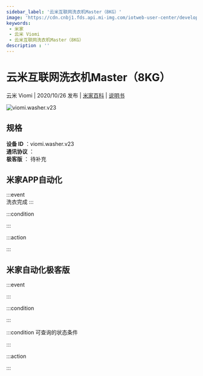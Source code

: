 ```yaml
---
sidebar_label: '云米互联网洗衣机Master（8KG）'
image: 'https://cdn.cnbj1.fds.api.mi-img.com/iotweb-user-center/developer_1679048481330xRrtlKTu.png?GalaxyAccessKeyId=AKVGLQWBOVIRQ3XLEW&Expires=9223372036854775807&Signature=bSm2AaEwbTAVwQYebtEkQPactRc='
keywords: 
 - 米家
 - 云米 Viomi
 - 云米互联网洗衣机Master（8KG）
description : ''
---
```

# 云米互联网洗衣机Master（8KG）

云米 Viomi | 2020/10/26 发布 | [米家百科](https://home.mi.com/webapp/content/baike/product/index.html?model=viomi.washer.v23) | [说明书](https://home.mi.com/views/introduction.html?model=viomi.washer.v23&region=cn)

![viomi.washer.v23](https://cdn.cnbj1.fds.api.mi-img.com/iotweb-user-center/developer_1679048481330xRrtlKTu.png?GalaxyAccessKeyId=AKVGLQWBOVIRQ3XLEW&Expires=9223372036854775807&Signature=bSm2AaEwbTAVwQYebtEkQPactRc=)

## 规格  
> 
**设备 ID** ：viomi.washer.v23  
**通讯协议** ：  
**极客版**  ： 待补充 


## 米家APP自动化  

:::event  
洗衣完成
:::

:::condition  

:::

:::action   

:::

## 米家自动化极客版  

:::event  

:::

:::condition  

:::

:::condition 可查询的状态条件  

:::

:::action  

:::

        
